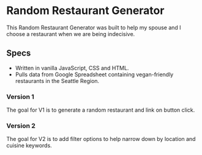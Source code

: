 # Random Restaurant Generator

This Random Restaurant Generator was built to help my spouse and I choose a restaurant when we are being indecisive.

## Specs

- Written in vanilla JavaScript, CSS and HTML.
- Pulls data from Google Spreadsheet containing vegan-friendly restaurants in the Seattle Region.

### Version 1

The goal for V1 is to generate a random restaurant and link on button click.

### Version 2

The goal for V2 is to add filter options to help narrow down by location and cuisine keywords.
